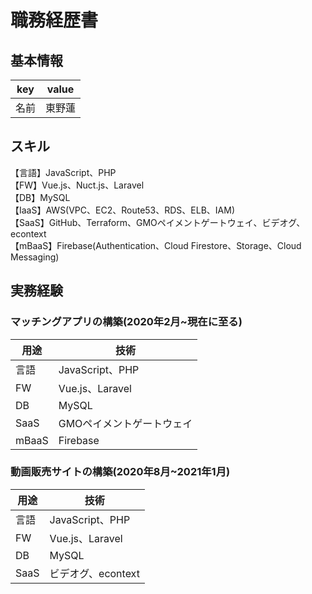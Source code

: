 # 職務経歴書

## 基本情報

|key|value|
|---|-----|
|名前|東野蓮|

## スキル

【言語】JavaScript、PHP
<br>【FW】Vue.js、Nuct.js、Laravel
<br>【DB】MySQL
<br>【IaaS】AWS(VPC、EC2、Route53、RDS、ELB、IAM)
<br>【SaaS】GitHub、Terraform、GMOペイメントゲートウェイ、ビデオグ、econtext
<br>【mBaaS】Firebase(Authentication、Cloud Firestore、Storage、Cloud Messaging)

## 実務経験

### マッチングアプリの構築(2020年2月~現在に至る)

|用途|技術
|----|----
|言語|JavaScript、PHP
|FW|Vue.js、Laravel
|DB|MySQL
|SaaS|GMOペイメントゲートウェイ
|mBaaS|Firebase

### 動画販売サイトの構築(2020年8月~2021年1月)

|用途|技術
|----|----
|言語|JavaScript、PHP
|FW|Vue.js、Laravel
|DB|MySQL
|SaaS|ビデオグ、econtext
